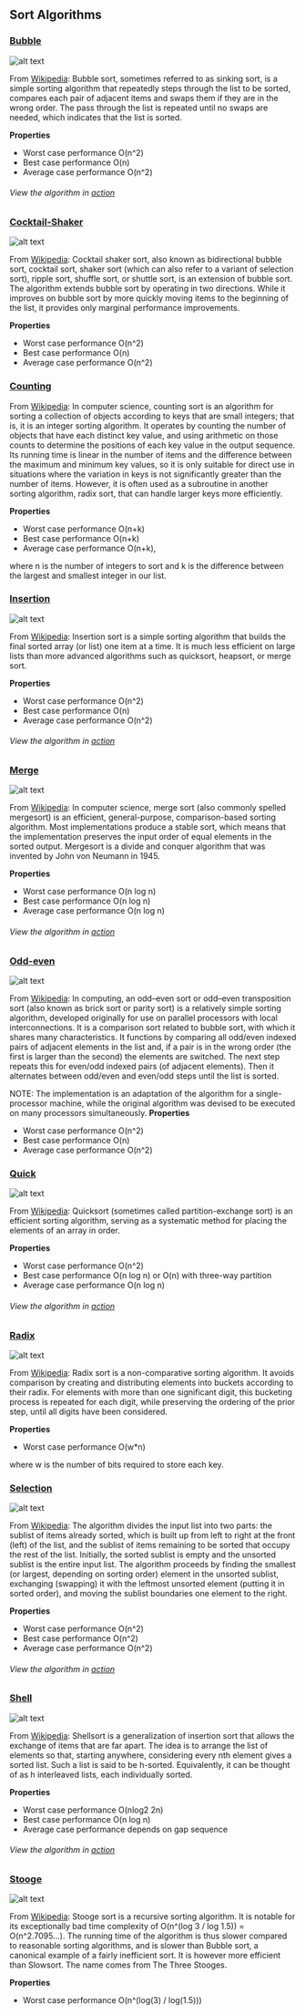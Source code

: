 ## Sort Algorithms


### [Bubble](./bubble_sort.rs)
![alt text][bubble-image]

From [Wikipedia][bubble-wiki]: Bubble sort, sometimes referred to as sinking sort, is a simple sorting algorithm that repeatedly steps through the list to be sorted, compares each pair of adjacent items and swaps them if they are in the wrong order. The pass through the list is repeated until no swaps are needed, which indicates that the list is sorted.

__Properties__
* Worst case performance	O(n^2)
* Best case performance	O(n)
* Average case performance	O(n^2)

###### View the algorithm in [action][bubble-toptal]



### [Cocktail-Shaker](./cocktail_shaker_sort.rs)
![alt text][shaker-image]

From [Wikipedia][shaker-wiki]: Cocktail shaker sort, also known as bidirectional bubble sort, cocktail sort, shaker sort (which can also refer to a variant of selection sort), ripple sort, shuffle sort, or shuttle sort, is an extension of bubble sort. The algorithm extends bubble sort by operating in two directions. While it improves on bubble sort by more quickly moving items to the beginning of the list, it provides only marginal performance improvements.

__Properties__
* Worst case performance	O(n^2)
* Best case performance	O(n)
* Average case performance	O(n^2)



### [Counting](./counting_sort.rs)

From [Wikipedia][counting-wiki]: In computer science, counting sort is an algorithm for sorting a collection of objects according to keys that are small integers; that is, it is an integer sorting algorithm. It operates by counting the number of objects that have each distinct key value, and using arithmetic on those counts to determine the positions of each key value in the output sequence. Its running time is linear in the number of items and the difference between the maximum and minimum key values, so it is only suitable for direct use in situations where the variation in keys is not significantly greater than the number of items. However, it is often used as a subroutine in another sorting algorithm, radix sort, that can handle larger keys more efficiently.

__Properties__
* Worst case performance	O(n+k)
* Best case performance	O(n+k)
* Average case performance	O(n+k),

where n is the number of integers to sort and k is the difference between the largest and smallest integer in our list.



### [Insertion](./insertion_sort.rs)
![alt text][insertion-image]

From [Wikipedia][insertion-wiki]: Insertion sort is a simple sorting algorithm that builds the final sorted array (or list) one item at a time. It is much less efficient on large lists than more advanced algorithms such as quicksort, heapsort, or merge sort.

__Properties__
* Worst case performance	O(n^2)
* Best case performance	O(n)
* Average case performance	O(n^2)

###### View the algorithm in [action][insertion-toptal]


### [Merge](./merge_sort.rs)
![alt text][merge-image]

From [Wikipedia][merge-wiki]: In computer science, merge sort (also commonly spelled mergesort) is an efficient, general-purpose, comparison-based sorting algorithm. Most implementations produce a stable sort, which means that the implementation preserves the input order of equal elements in the sorted output. Mergesort is a divide and conquer algorithm that was invented by John von Neumann in 1945.

__Properties__
* Worst case performance	O(n log n)
* Best case performance	O(n log n)
* Average case performance	O(n log n)


###### View the algorithm in [action][merge-toptal]

### [Odd-even](./odd_even_sort.rs)
![alt text][odd-even-image]

From [Wikipedia][odd-even-wiki]: In computing, an odd–even sort or odd–even transposition sort (also known as brick sort or parity sort) is a relatively simple sorting algorithm, developed originally for use on parallel processors with local interconnections. It is a comparison sort related to bubble sort, with which it shares many characteristics. It functions by comparing all odd/even indexed pairs of adjacent elements in the list and, if a pair is in the wrong order (the first is larger than the second) the elements are switched. The next step repeats this for even/odd indexed pairs (of adjacent elements). Then it alternates between odd/even and even/odd steps until the list is sorted. 

NOTE: The implementation is an adaptation of the algorithm for a single-processor machine, while the original algorithm was devised to be executed on many processors simultaneously.
__Properties__
* Worst case performance	O(n^2)
* Best case performance	O(n)
* Average case performance	O(n^2)


### [Quick](./quick_sort.rs)
![alt text][quick-image]

From [Wikipedia][quick-wiki]: Quicksort (sometimes called partition-exchange sort) is an efficient sorting algorithm, serving as a systematic method for placing the elements of an array in order.

__Properties__
* Worst case performance	O(n^2)
* Best case performance	O(n log n) or O(n) with three-way partition
* Average case performance	O(n log n)

###### View the algorithm in [action][quick-toptal]

### [Radix](./radix_sort.rs)
![alt text][radix-image]

From [Wikipedia][radix-wiki]: Radix sort is a non-comparative sorting algorithm. It avoids comparison by creating and distributing elements into buckets according to their radix. For elements with more than one significant digit, this bucketing process is repeated for each digit, while preserving the ordering of the prior step, until all digits have been considered.

__Properties__
* Worst case performance O(w*n)

where w is the number of bits required to store each key.

### [Selection](./selection_sort.rs)
![alt text][selection-image]

From [Wikipedia][selection-wiki]: The algorithm divides the input list into two parts: the sublist of items already sorted, which is built up from left to right at the front (left) of the list, and the sublist of items remaining to be sorted that occupy the rest of the list. Initially, the sorted sublist is empty and the unsorted sublist is the entire input list. The algorithm proceeds by finding the smallest (or largest, depending on sorting order) element in the unsorted sublist, exchanging (swapping) it with the leftmost unsorted element (putting it in sorted order), and moving the sublist boundaries one element to the right.

__Properties__
* Worst case performance	O(n^2)
* Best case performance	O(n^2)
* Average case performance	O(n^2)

###### View the algorithm in [action][selection-toptal]

### [Shell](./shell_sort.rs)
![alt text][shell-image]

From [Wikipedia][shell-wiki]:  Shellsort is a generalization of insertion sort that allows the exchange of items that are far apart.  The idea is to arrange the list of elements so that, starting anywhere, considering every nth element gives a sorted list.  Such a list is said to be h-sorted.  Equivalently, it can be thought of as h interleaved lists, each individually sorted.

__Properties__
* Worst case performance O(nlog2 2n)
* Best case performance O(n log n)
* Average case performance depends on gap sequence

###### View the algorithm in [action][shell-toptal]

### [Stooge](./stooge_sort.rs)
![alt text][stooge-image]

From [Wikipedia][stooge-wiki]:  Stooge sort is a recursive sorting algorithm. It is notable for its exceptionally bad time complexity of O(n^(log 3 / log 1.5)) = O(n^2.7095...). The running time of the algorithm is thus slower compared to reasonable sorting algorithms, and is slower than Bubble sort, a canonical example of a fairly inefficient sort. It is however more efficient than Slowsort. The name comes from The Three Stooges.

__Properties__
* Worst case performance O(n^(log(3) / log(1.5)))

[bubble-toptal]: https://www.toptal.com/developers/sorting-algorithms/bubble-sort
[bubble-wiki]: https://en.wikipedia.org/wiki/Bubble_sort
[bubble-image]: https://upload.wikimedia.org/wikipedia/commons/thumb/8/83/Bubblesort-edited-color.svg/220px-Bubblesort-edited-color.svg.png "Bubble Sort"

[shaker-wiki]: https://en.wikipedia.org/wiki/Cocktail_shaker_sort
[shaker-image]: https://upload.wikimedia.org/wikipedia/commons/e/ef/Sorting_shaker_sort_anim.gif

[counting-wiki]: https://en.wikipedia.org/wiki/Counting_sort

[insertion-toptal]: https://www.toptal.com/developers/sorting-algorithms/insertion-sort
[insertion-wiki]: https://en.wikipedia.org/wiki/Insertion_sort
[insertion-image]: https://upload.wikimedia.org/wikipedia/commons/7/7e/Insertionsort-edited.png "Insertion Sort"

[quick-toptal]: https://www.toptal.com/developers/sorting-algorithms/quick-sort
[quick-wiki]: https://en.wikipedia.org/wiki/Quicksort
[quick-image]: https://upload.wikimedia.org/wikipedia/commons/6/6a/Sorting_quicksort_anim.gif "Quick Sort"

[merge-toptal]: https://www.toptal.com/developers/sorting-algorithms/merge-sort
[merge-wiki]: https://en.wikipedia.org/wiki/Merge_sort
[merge-image]: https://upload.wikimedia.org/wikipedia/commons/c/cc/Merge-sort-example-300px.gif "Merge Sort"

[odd-even-image]: https://upload.wikimedia.org/wikipedia/commons/1/1b/Odd_even_sort_animation.gif
[odd-even-wiki]: https://en.wikipedia.org/wiki/Odd%E2%80%93even_sort

[radix-wiki]: https://en.wikipedia.org/wiki/Radix_sort
[radix-image]: https://ds055uzetaobb.cloudfront.net/brioche/uploads/IEZs8xJML3-radixsort_ed.png?width=400 "Radix Sort"

[selection-toptal]: https://www.toptal.com/developers/sorting-algorithms/selection-sort
[selection-wiki]: https://en.wikipedia.org/wiki/Selection_sort
[selection-image]: https://upload.wikimedia.org/wikipedia/commons/thumb/b/b0/Selection_sort_animation.gif/250px-Selection_sort_animation.gif "Selection Sort Sort"

[shell-toptal]: https://www.toptal.com/developers/sorting-algorithms/shell-sort
[shell-wiki]: https://en.wikipedia.org/wiki/Shellsort
[shell-image]: https://upload.wikimedia.org/wikipedia/commons/d/d8/Sorting_shellsort_anim.gif "Shell Sort"

[stooge-image]: https://upload.wikimedia.org/wikipedia/commons/f/f8/Sorting_stoogesort_anim.gif
[stooge-wiki]: https://en.wikipedia.org/wiki/Stooge_sort